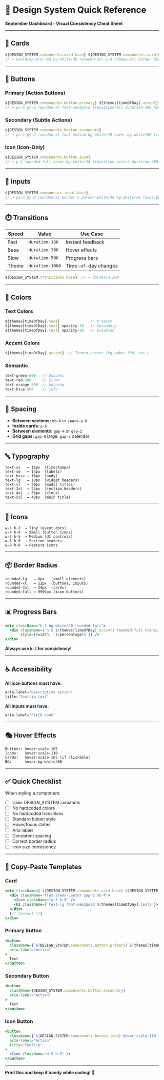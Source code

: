 # 🎯 Design System Quick Reference

**September Dashboard - Visual Consistency Cheat Sheet**

---

## 🎴 Cards
```javascript
${DESIGN_SYSTEM.components.card.base} ${DESIGN_SYSTEM.components.card.hover}
// → backdrop-blur-md bg-white/30 rounded-3xl p-6 shadow-2xl border border-white/40 hover:scale-105 transition-transform duration-300
```

---

## 🔘 Buttons

### Primary (Action Buttons)
```javascript
${DESIGN_SYSTEM.components.button.primary} ${themes[timeOfDay].accent} text-white
// → px-4 py-2 rounded-xl font-semibold transition-all duration-300 hover:scale-105 bg-amber-500 text-white
```

### Secondary (Subtle Actions)
```javascript
${DESIGN_SYSTEM.components.button.secondary}
// → px-4 py-2 rounded-xl font-medium bg-white/40 hover:bg-white/60 transition-colors duration-300
```

### Icon (Icon-Only)
```javascript
${DESIGN_SYSTEM.components.button.icon}
// → p-2 rounded-full hover:bg-white/30 transition-colors duration-300
```

---

## 📝 Inputs
```javascript
${DESIGN_SYSTEM.components.input.base}
// → px-4 py-2 rounded-xl border-2 border-white/40 bg-white/50 focus:border-orange-500 focus:outline-none transition-colors duration-300
```

---

## ⏱️ Transitions

| Speed | Value | Use Case |
|-------|-------|----------|
| Fast | `duration-150` | Instant feedback |
| Base | `duration-300` | Hover effects |
| Slow | `duration-500` | Progress bars |
| Theme | `duration-1000` | Time-of-day changes |

```javascript
${DESIGN_SYSTEM.transitions.base}  // → duration-300
```

---

## 🎨 Colors

### Text Colors
```javascript
${themes[timeOfDay].text}              // Primary
${themes[timeOfDay].text} opacity-70   // Secondary  
${themes[timeOfDay].text} opacity-50   // Disabled
```

### Accent Colors
```javascript
${themes[timeOfDay].accent}  // Themed accent (bg-amber-500, etc.)
```

### Semantic
```javascript
text-green-600   // Success
text-red-500     // Error
text-orange-500  // Warning
text-blue-500    // Info
```

---

## 📏 Spacing

- **Between sections:** `mb-6` or `space-y-6`
- **Inside cards:** `p-6`
- **Between elements:** `gap-4` or `gap-2`
- **Grid gaps:** `gap-6` large, `gap-2` calendar

---

## 🔤 Typography

```
text-xs   → 12px  (timestamps)
text-sm   → 14px  (labels)
text-base → 16px  (body)
text-lg   → 18px  (widget headers)
text-xl   → 20px  (modal titles)
text-2xl  → 24px  (section headers)
text-4xl  → 36px  (clock)
text-5xl  → 48px  (main title)
```

---

## 🎯 Icons

```
w-3 h-3  → Tiny (event dots)
w-4 h-4  → Small (button icons)
w-5 h-5  → Medium (UI controls)
w-6 h-6  → Section headers
w-8 h-8  → Feature icons
```

---

## 📦 Border Radius

```
rounded-lg   → 8px   (small elements)
rounded-xl   → 12px  (buttons, inputs)
rounded-3xl  → 24px  (cards)
rounded-full → 9999px (icon buttons)
```

---

## 📊 Progress Bars

```jsx
<div className="h-2 bg-white/40 rounded-full">
  <div className={`h-2 ${themes[timeOfDay].accent} rounded-full transition-all ${DESIGN_SYSTEM.transitions.slow}`}
       style={{width: `${percentage}%`}} />
</div>
```

**Always use `h-2` for consistency!**

---

## ♿ Accessibility

**All icon buttons must have:**
```jsx
aria-label="Descriptive action"
title="Tooltip text"
```

**All inputs must have:**
```jsx
aria-label="Field name"
```

---

## 🎭 Hover Effects

```
Buttons: hover:scale-105
Icons:   hover:scale-110
Cards:   hover:scale-105 (if clickable)
BG:      hover:bg-white/60
```

---

## ✅ Quick Checklist

When styling a component:

- [ ] Uses DESIGN_SYSTEM constants
- [ ] No hardcoded colors
- [ ] No hardcoded transitions
- [ ] Standard button style
- [ ] Hover/focus states
- [ ] Aria labels
- [ ] Consistent spacing
- [ ] Correct border radius
- [ ] Icon size consistency

---

## 🚀 Copy-Paste Templates

### Card
```jsx
<div className={`${DESIGN_SYSTEM.components.card.base} ${DESIGN_SYSTEM.components.card.hover}`}>
  <div className="flex items-center gap-2 mb-4">
    <Icon className="w-5 h-5" />
    <h2 className={`text-lg font-semibold ${themes[timeOfDay].text}`}>Title</h2>
  </div>
  {/* Content */}
</div>
```

### Primary Button
```jsx
<button
  className={`${DESIGN_SYSTEM.components.button.primary} ${themes[timeOfDay].accent} text-white`}
  aria-label="Action"
>
  Text
</button>
```

### Secondary Button
```jsx
<button
  className={DESIGN_SYSTEM.components.button.secondary}
  aria-label="Action"
>
  Text
</button>
```

### Icon Button
```jsx
<button
  className={`${DESIGN_SYSTEM.components.button.icon} hover:scale-110`}
  aria-label="Action"
  title="Tooltip"
>
  <Icon className="w-5 h-5" />
</button>
```

---

**Print this and keep it handy while coding!** 🎨
